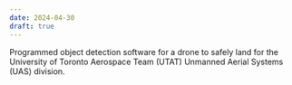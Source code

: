 ```yaml
---
date: 2024-04-30
draft: true
---
```




Programmed object detection software for a drone to safely land for the University of Toronto Aerospace Team (UTAT) Unmanned Aerial Systems (UAS) division.